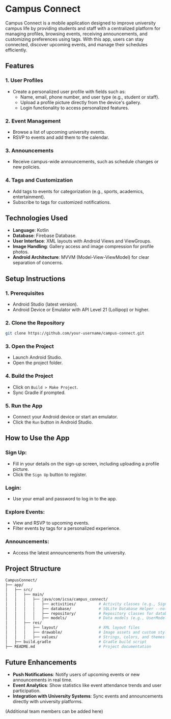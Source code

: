 # Campus Connect

Campus Connect is a mobile application designed to improve university campus life by providing students and staff with a centralized platform for managing profiles, browsing events, receiving announcements, and customizing preferences using tags. With this app, users can stay connected, discover upcoming events, and manage their schedules efficiently.

## Features

### 1. User Profiles
- Create a personalized user profile with fields such as:
  - Name, email, phone number, and user type (e.g., student or staff).
  - Upload a profile picture directly from the device's gallery.
  - Login functionality to access personalized features.

### 2. Event Management
- Browse a list of upcoming university events.
- RSVP to events and add them to the calendar.

### 3. Announcements
- Receive campus-wide announcements, such as schedule changes or new policies.

### 4. Tags and Customization
- Add tags to events for categorization (e.g., sports, academics, entertainment).
- Subscribe to tags for customized notifications.

## Technologies Used
- **Language**: Kotlin
- **Database**: Firebase Database.
- **User Interface**: XML layouts with Android Views and ViewGroups.
- **Image Handling**: Gallery access and image compression for profile photos.
- **Android Architecture**: MVVM (Model-View-ViewModel) for clear separation of concerns.

## Setup Instructions

### 1. Prerequisites
- Android Studio (latest version).
- Android Device or Emulator with API Level 21 (Lollipop) or higher.

### 2. Clone the Repository
```bash
git clone https://github.com/your-username/campus-connect.git
```
### 3. Open the Project
- Launch Android Studio.
- Open the project folder.

### 4. Build the Project
- Click on `Build > Make Project`.
- Sync Gradle if prompted.

### 5. Run the App
- Connect your Android device or start an emulator.
- Click the `Run` button in Android Studio.

## How to Use the App

### Sign Up:
- Fill in your details on the sign-up screen, including uploading a profile picture.
- Click the `Sign Up` button to register.

### Login:
- Use your email and password to log in to the app.

### Explore Events:
- View and RSVP to upcoming events.
- Filter events by tags for a personalized experience.

### Announcements:
- Access the latest announcements from the university.

## Project Structure
```bash
CampusConnect/
├── app/
│   ├── src/
│   │   ├── main/
│   │   │   ├── java/com/icsa/campus_connect/
│   │   │   │   ├── activities/          # Activity classes (e.g., SignUpActivity, LoginActivity)
│   │   │   │   ├── database/            # SQLite Database Helper --not needed for now
│   │   │   │   ├── repository/          # Repository classes for database operations
│   │   │   │   ├── models/              # Data models (e.g., UserModel, EventModel)
│   │   ├── res/
│   │   │   ├── layout/                  # XML layout files
│   │   │   ├── drawable/                # Image assets and custom styles
│   │   │   ├── values/                  # Strings, colors, and themes
│   ├── build.gradle                     # Gradle build script
├── README.md                            # Project documentation
```

## Future Enhancements

- **Push Notifications**: Notify users of upcoming events or new announcements in real time.
- **Event Analytics**: Show statistics like event attendance trends and user participation.
- **Integration with University Systems**: Sync events and announcements directly with university platforms.



(Additional team members can be added here)

